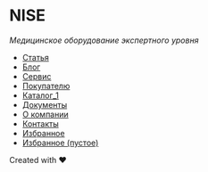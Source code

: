 # NISE
_Медицинское оборудование экспертного уровня_

- [Статья](https://iserejatoje.github.io/nice/article.html)
- [Блог](https://iserejatoje.github.io/nice/news.html)
- [Сервис](https://iserejatoje.github.io/nice/service.html)
- [Покупателю](https://iserejatoje.github.io/nice/customers.html)
- [Каталог_1](https://iserejatoje.github.io/nice/catalog_1.html)
- [Документы](https://iserejatoje.github.io/nice/documents.html)
- [О компании](https://iserejatoje.github.io/nice/about.html)
- [Контакты](https://iserejatoje.github.io/nice/contacts.html)
- [Избранное](https://iserejatoje.github.io/nice/favorite-1.html)
- [Избранное (пустое)](https://iserejatoje.github.io/nice/favorite-0.html)

Created with ❤